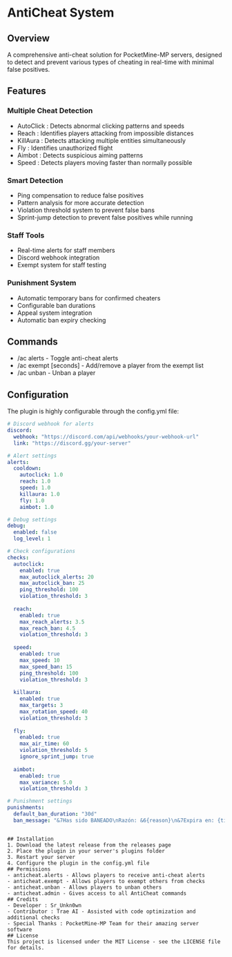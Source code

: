 # AntiCheat System
## Overview
A comprehensive anti-cheat solution for PocketMine-MP servers, designed to detect and prevent various types of cheating in real-time with minimal false positives.

## Features
### Multiple Cheat Detection
- AutoClick : Detects abnormal clicking patterns and speeds
- Reach : Identifies players attacking from impossible distances
- KillAura : Detects attacking multiple entities simultaneously
- Fly : Identifies unauthorized flight
- Aimbot : Detects suspicious aiming patterns
- Speed : Detects players moving faster than normally possible
### Smart Detection
- Ping compensation to reduce false positives
- Pattern analysis for more accurate detection
- Violation threshold system to prevent false bans
- Sprint-jump detection to prevent false positives while running
### Staff Tools
- Real-time alerts for staff members
- Discord webhook integration
- Exempt system for staff testing
### Punishment System
- Automatic temporary bans for confirmed cheaters
- Configurable ban durations
- Appeal system integration
- Automatic ban expiry checking
## Commands
- /ac alerts - Toggle anti-cheat alerts
- /ac exempt <player> [seconds] - Add/remove a player from the exempt list
- /ac unban <player> - Unban a player
## Configuration
The plugin is highly configurable through the config.yml file:

```yaml
# Discord webhook for alerts
discord:
  webhook: "https://discord.com/api/webhooks/your-webhook-url"
  link: "https://discord.gg/your-server"

# Alert settings
alerts:
  cooldown:
    autoclick: 1.0
    reach: 1.0
    speed: 1.0
    killaura: 1.0
    fly: 1.0
    aimbot: 1.0

# Debug settings
debug:
  enabled: false
  log_level: 1

# Check configurations
checks:
  autoclick:
    enabled: true
    max_autoclick_alerts: 20
    max_autoclick_ban: 25
    ping_threshold: 100
    violation_threshold: 3
  
  reach:
    enabled: true
    max_reach_alerts: 3.5
    max_reach_ban: 4.5
    violation_threshold: 3
  
  speed:
    enabled: true
    max_speed: 10
    max_speed_ban: 15
    ping_threshold: 100
    violation_threshold: 3
  
  killaura:
    enabled: true
    max_targets: 3
    max_rotation_speed: 40
    violation_threshold: 3
  
  fly:
    enabled: true
    max_air_time: 60
    violation_threshold: 5
    ignore_sprint_jump: true
  
  aimbot:
    enabled: true
    max_variance: 5.0
    violation_threshold: 3

# Punishment settings
punishments:
  default_ban_duration: "30d"
  ban_message: "&7Has sido BANEADO\nRazón: &6{reason}\n&7Expira en: {time}\n&7Si deseas apelar el ban: &6{discord}"
 ```
```

## Installation
1. Download the latest release from the releases page
2. Place the plugin in your server's plugins folder
3. Restart your server
4. Configure the plugin in the config.yml file
## Permissions
- anticheat.alerts - Allows players to receive anti-cheat alerts
- anticheat.exempt - Allows players to exempt others from checks
- anticheat.unban - Allows players to unban others
- anticheat.admin - Gives access to all AntiCheat commands
## Credits
- Developer : Sr_Unkn0wn
- Contributor : Trae AI - Assisted with code optimization and additional checks
- Special Thanks : PocketMine-MP Team for their amazing server software
## License
This project is licensed under the MIT License - see the LICENSE file for details.